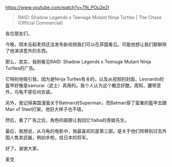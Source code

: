 https://www.youtube.com/watch?v=79j_POu2e2I

> RAID: Shadow Legends x Teenage Mutant Ninja Turtles | The Chase (Official Commercial)

各位朋友们，

今晚，岡本吉起老师还没发布新视频我们可以在菲国看见。可能他想让我们聊聊除了他演讲意外的东西。

那么，其实，我刚看见RAID: Shadow Legends x Teenage Mutant Ninja Turtles的广告。

它特别地吸引我，因为是Ninja Turtles有关的，以及从视频的封面，Leonardo的盔甲好像是samurai（武士）真用的。我个人认为这个概念好酷，周知，腰带意外，乌龟不穿任何衣装。

另外，我记得美国漫画关于Batman对Superman，而Batman穿了蛮重的盔甲去跟Man of Steel打架。他巨大样子也不错。

然后，看了广告之后，角色的肩膀让我回忆Yaiba的青蛙先生。

最后，我想说，从乌龟的电影中，我最喜欢的是第三部。是关于他们转移到过去外国人售卖武器，例如步枪，给日本的将军。

好了。谢谢大家。

麦克
